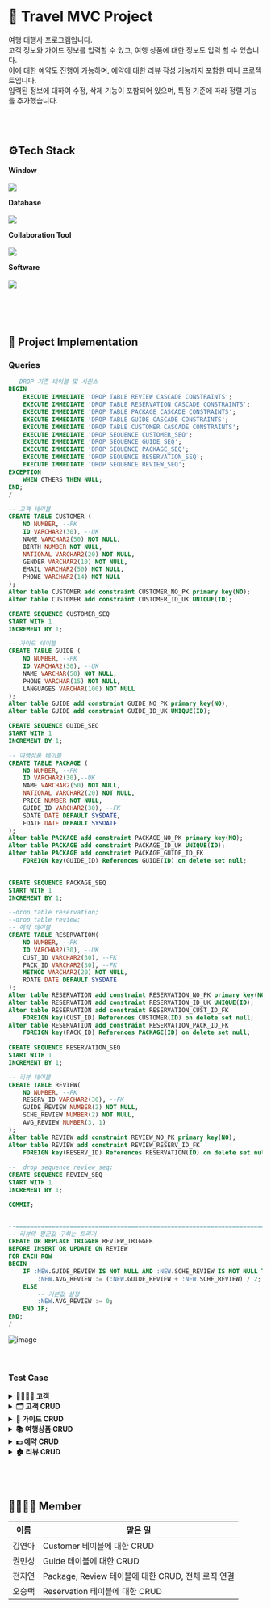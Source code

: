 # 📖 Travel MVC Project
<p>
여행 대행사 프로그램입니다. <br>
고객 정보와 가이드 정보를 입력할 수 있고, 여행 상품에 대한 정보도 입력 할 수 있습니다. <br>
이에 대한 예약도 진행이 가능하며, 예약에 대한 리뷰 작성 기능까지 포함한 미니 프로젝트입니다. <br>
입력된 정보에 대하여 수정, 삭제 기능이 포함되어 있으며, 특정 기준에 따라 정렬 기능을 추가했습니다.
</p>
<br>
<br>

## ⚙Tech Stack
<p><strong> Window <br></strong>
<br>
<img src="https://img.shields.io/badge/Windows-0078D6?style=for-the-badge&logo=windows&logoColor=white">
</p>
<p><strong> Database <br></strong>
<br>
<img src="https://img.shields.io/badge/Oracle-F80000?style=for-the-badge&logo=Oracle&logoColor=white">
</p>
<p><strong> Collaboration Tool <br></strong>
<br>
<img src="https://img.shields.io/badge/github-%23121011.svg?style=for-the-badge&logo=github&logoColor=white"> 
</p>
<p><strong> Software <br></strong>
<br>
<img src="https://img.shields.io/badge/Eclipse-2C2255?style=for-the-badge&logo=eclipse&logoColor=white">
</p>
<br>
<br>
<br>

## 💾 Project Implementation
### Queries
```sql
-- DROP 기존 테이블 및 시퀀스
BEGIN
    EXECUTE IMMEDIATE 'DROP TABLE REVIEW CASCADE CONSTRAINTS';
    EXECUTE IMMEDIATE 'DROP TABLE RESERVATION CASCADE CONSTRAINTS';
    EXECUTE IMMEDIATE 'DROP TABLE PACKAGE CASCADE CONSTRAINTS';
    EXECUTE IMMEDIATE 'DROP TABLE GUIDE CASCADE CONSTRAINTS';
    EXECUTE IMMEDIATE 'DROP TABLE CUSTOMER CASCADE CONSTRAINTS';
    EXECUTE IMMEDIATE 'DROP SEQUENCE CUSTOMER_SEQ';
    EXECUTE IMMEDIATE 'DROP SEQUENCE GUIDE_SEQ';
    EXECUTE IMMEDIATE 'DROP SEQUENCE PACKAGE_SEQ';
    EXECUTE IMMEDIATE 'DROP SEQUENCE RESERVATION_SEQ';
    EXECUTE IMMEDIATE 'DROP SEQUENCE REVIEW_SEQ';
EXCEPTION
    WHEN OTHERS THEN NULL;
END;
/

-- 고객 테이블
CREATE TABLE CUSTOMER (
    NO NUMBER, --PK
    ID VARCHAR2(30), --UK
    NAME VARCHAR2(50) NOT NULL,
    BIRTH NUMBER NOT NULL,
    NATIONAL VARCHAR2(20) NOT NULL,
    GENDER VARCHAR2(10) NOT NULL,
    EMAIL VARCHAR2(50) NOT NULL,
    PHONE VARCHAR2(14) NOT NULL
);
Alter table CUSTOMER add constraint CUSTOMER_NO_PK primary key(NO);
Alter table CUSTOMER add constraint CUSTOMER_ID_UK UNIQUE(ID); 

CREATE SEQUENCE CUSTOMER_SEQ
START WITH 1
INCREMENT BY 1;

-- 가이드 테이블
CREATE TABLE GUIDE (
    NO NUMBER, --PK
    ID VARCHAR2(30), --UK
    NAME VARCHAR(50) NOT NULL,
    PHONE VARCHAR(15) NOT NULL,
    LANGUAGES VARCHAR(100) NOT NULL
);
Alter table GUIDE add constraint GUIDE_NO_PK primary key(NO);
Alter table GUIDE add constraint GUIDE_ID_UK UNIQUE(ID); 

CREATE SEQUENCE GUIDE_SEQ
START WITH 1
INCREMENT BY 1;

-- 여행상품 테이블
CREATE TABLE PACKAGE (
    NO NUMBER, --PK
    ID VARCHAR2(30),--UK
    NAME VARCHAR2(50) NOT NULL,
    NATIONAL VARCHAR2(20) NOT NULL,
    PRICE NUMBER NOT NULL,
    GUIDE_ID VARCHAR2(30), --FK
    SDATE DATE DEFAULT SYSDATE,
    EDATE DATE DEFAULT SYSDATE
);
Alter table PACKAGE add constraint PACKAGE_NO_PK primary key(NO);
Alter table PACKAGE add constraint PACKAGE_ID_UK UNIQUE(ID);   
Alter table PACKAGE add constraint PACKAGE_GUIDE_ID_FK 
    FOREIGN key(GUIDE_ID) References GUIDE(ID) on delete set null;
 

CREATE SEQUENCE PACKAGE_SEQ
START WITH 1
INCREMENT BY 1;

--drop table reservation;
--drop table review;
-- 예약 테이블
CREATE TABLE RESERVATION(
    NO NUMBER, --PK
    ID VARCHAR2(30), --UK
    CUST_ID VARCHAR2(30), --FK
    PACK_ID VARCHAR2(30), --FK
    METHOD VARCHAR2(20) NOT NULL,
    RDATE DATE DEFAULT SYSDATE
);
Alter table RESERVATION add constraint RESERVATION_NO_PK primary key(NO);
Alter table RESERVATION add constraint RESERVATION_ID_UK UNIQUE(ID);  
Alter table RESERVATION add constraint RESERVATION_CUST_ID_FK 
    FOREIGN key(CUST_ID) References CUSTOMER(ID) on delete set null;
Alter table RESERVATION add constraint RESERVATION_PACK_ID_FK 
    FOREIGN key(PACK_ID) References PACKAGE(ID) on delete set null;   
       
CREATE SEQUENCE RESERVATION_SEQ
START WITH 1
INCREMENT BY 1;

-- 리뷰 테이블
CREATE TABLE REVIEW(
    NO NUMBER, --PK
    RESERV_ID VARCHAR2(30), --FK
    GUIDE_REVIEW NUMBER(2) NOT NULL,
    SCHE_REVIEW NUMBER(2) NOT NULL,
    AVG_REVIEW NUMBER(3, 1)
);
Alter table REVIEW add constraint REVIEW_NO_PK primary key(NO);
Alter table REVIEW add constraint REVIEW_RESERV_ID_FK 
    FOREIGN key(RESERV_ID) References RESERVATION(ID) on delete set null;
  
--  drop sequence review_seq;    
CREATE SEQUENCE REVIEW_SEQ
START WITH 1
INCREMENT BY 1;

COMMIT;


--=============================================================================================
-- 리뷰의 평균값 구하는 트리거
CREATE OR REPLACE TRIGGER REVIEW_TRIGGER
BEFORE INSERT OR UPDATE ON REVIEW
FOR EACH ROW
BEGIN
    IF :NEW.GUIDE_REVIEW IS NOT NULL AND :NEW.SCHE_REVIEW IS NOT NULL THEN
        :NEW.AVG_REVIEW := (:NEW.GUIDE_REVIEW + :NEW.SCHE_REVIEW) / 2;
    ELSE
        -- 기본값 설정
        :NEW.AVG_REVIEW := 0;
    END IF;
END;
/

```
![image](https://github.com/user-attachments/assets/94464c3c-9f1b-4536-87aa-843367f7854b)
<br>
<br>
<br>



### Test Case
<details>
<summary><b>👨‍👩‍👧‍👦 고객</b></summary>
<p>1. 출력하기</p>
	![image](https://github.com/user-attachments/assets/46c861fd-7cd1-469c-ac7c-1f516f47b945)
<p>2. 추가하기</p>
	![image](https://github.com/user-attachments/assets/8801c050-6951-4a2c-b065-2e7522d06ea0)
<p>3. 수정하기</p>
	![image](https://github.com/user-attachments/assets/a70b22d7-c29d-40d5-ae82-49be406e6b5d)
<p>4. 삭제하기</p>
	![image](https://github.com/user-attachments/assets/b67b1fa5-1d2b-490e-8857-08beff4e9911)
<p>5. 고객id 순으로 나열하기</p>
	![image](https://github.com/user-attachments/assets/a56843aa-bf57-4b2a-bdda-94d90c91d868)

</details>
<details>
<summary><b>🗂️ 고객 CRUD</b></summary>
//
</details>
<details>
<summary><b>📆 가이드 CRUD</b></summary>
//
</details>
<details>

<summary><b>📚 여행상품 CRUD</b></summary>
//
</details>
<details>
<summary><b>💵 예약 CRUD</b></summary>
//
</details>
<details>
<summary><b>🏠 리뷰 CRUD</b></summary>
//
</details>

<br>
<br>
<br>

## 👨‍👩‍👧‍👦 Member

이름 | 맡은 일
|-----|-----|
김연아 | Customer 테이블에 대한 CRUD
권민성 | Guide 테이블에 대한 CRUD
전지연 | Package, Review 테이블에 대한 CRUD, 전체 로직 연결
오승택 | Reservation 테이블에 대한 CRUD


<br>
